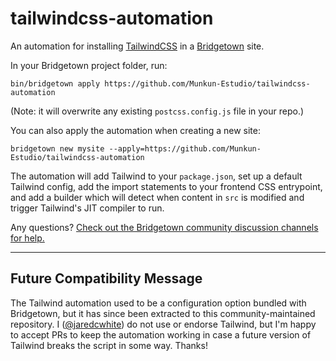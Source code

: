 # tailwindcss-automation

An automation for installing [TailwindCSS](https://tailwindcss.com) in a [Bridgetown](https://www.bridgetownrb.com) site.

In your Bridgetown project folder, run:

```
bin/bridgetown apply https://github.com/Munkun-Estudio/tailwindcss-automation
```

(Note: it will overwrite any existing `postcss.config.js` file in your repo.)

You can also apply the automation when creating a new site:

```
bridgetown new mysite --apply=https://github.com/Munkun-Estudio/tailwindcss-automation
```

The automation will add Tailwind to your `package.json`, set up a default Tailwind config, add the import statements to your frontend CSS entrypoint, and add a builder which will detect when content in `src` is modified and trigger Tailwind's JIT compiler to run.

Any questions? [Check out the Bridgetown community discussion channels for help.](https://www.bridgetownrb.com/community)

----

## Future Compatibility Message

The Tailwind automation used to be a configuration option bundled with Bridgetown, but it has since been extracted to this community-maintained repository. I ([@jaredcwhite](https://github.com/jaredcwhite)) do not use or endorse Tailwind, but I'm happy to accept PRs to keep the automation working in case a future version of Tailwind breaks the script in some way. Thanks!

